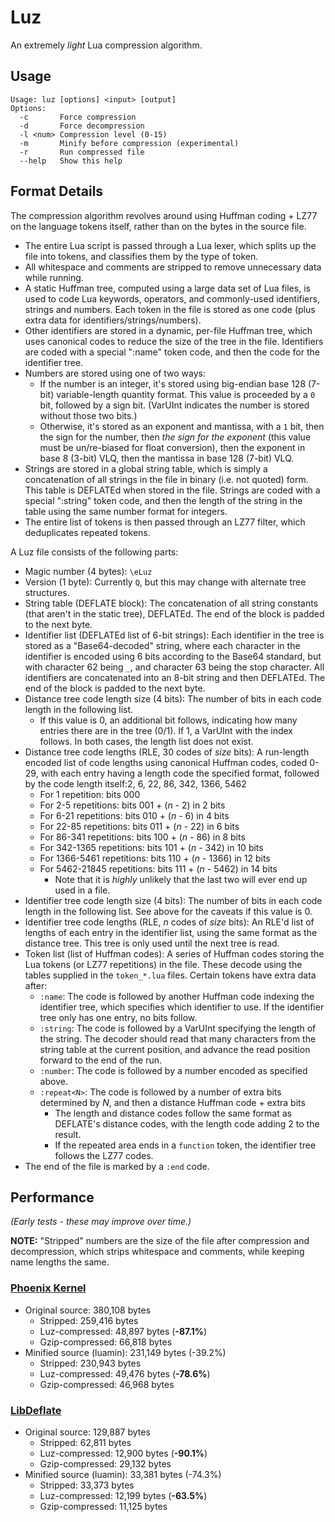 # Luz
An extremely *light* Lua compression algorithm.

## Usage
```
Usage: luz [options] <input> [output]
Options:
  -c       Force compression
  -d       Force decompression
  -l <num> Compression level (0-15)
  -m       Minify before compression (experimental)
  -r       Run compressed file
  --help   Show this help
```

## Format Details
The compression algorithm revolves around using Huffman coding + LZ77 on the language tokens itself, rather than on the bytes in the source file.

- The entire Lua script is passed through a Lua lexer, which splits up the file into tokens, and classifies them by the type of token.
- All whitespace and comments are stripped to remove unnecessary data while running.
- A static Huffman tree, computed using a large data set of Lua files, is used to code Lua keywords, operators, and commonly-used identifiers, strings and numbers. Each token in the file is stored as one code (plus extra data for identifiers/strings/numbers).
- Other identifiers are stored in a dynamic, per-file Huffman tree, which uses canonical codes to reduce the size of the tree in the file. Identifiers are coded with a special ":name" token code, and then the code for the identifier tree.
- Numbers are stored using one of two ways:
  - If the number is an integer, it's stored using big-endian base 128 (7-bit) variable-length quantity format. This value is proceeded by a `0` bit, followed by a sign bit. (VarUInt indicates the number is stored without those two bits.)
  - Otherwise, it's stored as an exponent and mantissa, with a `1` bit, then the sign for the number, then *the sign for the exponent* (this value must be un/re-biased for float conversion), then the exponent in base 8 (3-bit) VLQ, then the mantissa in base 128 (7-bit) VLQ.
- Strings are stored in a global string table, which is simply a concatenation of all strings in the file in binary (i.e. not quoted) form. This table is DEFLATEd when stored in the file. Strings are coded with a special ":string" token code, and then the length of the string in the table using the same number format for integers.
- The entire list of tokens is then passed through an LZ77 filter, which deduplicates repeated tokens.

A Luz file consists of the following parts:
- Magic number (4 bytes): `\eLuz`
- Version (1 byte): Currently `Q`, but this may change with alternate tree structures.
- String table (DEFLATE block): The concatenation of all string constants (that aren't in the static tree), DEFLATEd. The end of the block is padded to the next byte.
- Identifier list (DEFLATEd list of 6-bit strings): Each identifier in the tree is stored as a "Base64-decoded" string, where each character in the identifier is encoded using 6 bits according to the Base64 standard, but with character 62 being `_`, and character 63 being the stop character. All identifiers are concatenated into an 8-bit string and then DEFLATEd. The end of the block is padded to the next byte.
- Distance tree code length size (4 bits): The number of bits in each code length in the following list.
  - If this value is 0, an additional bit follows, indicating how many entries there are in the tree (0/1). If 1, a VarUInt with the index follows. In both cases, the length list does not exist.
- Distance tree code lengths (RLE, 30 codes of *size* bits): A run-length encoded list of code lengths using canonical Huffman codes, coded 0-29, with each entry having a length code the specified format, followed by the code length itself:2, 6, 22, 86, 342, 1366, 5462
  - For 1 repetition: bits 000
  - For 2-5 repetitions: bits 001 + (*n* - 2) in 2 bits
  - For 6-21 repetitions: bits 010 + (*n* - 6) in 4 bits
  - For 22-85 repetitions: bits 011 + (*n* - 22) in 6 bits
  - For 86-341 repetitions: bits 100 + (*n* - 86) in 8 bits
  - For 342-1365 repetitions: bits 101 + (*n* - 342) in 10 bits
  - For 1366-5461 repetitions: bits 110 + (*n* - 1366) in 12 bits
  - For 5462-21845 repetitions: bits 111 + (*n* - 5462) in 14 bits
    - Note that it is *highly* unlikely that the last two will ever end up used in a file.
- Identifier tree code length size (4 bits): The number of bits in each code length in the following list. See above for the caveats if this value is 0.
- Identifier tree code lengths (RLE, *n* codes of *size* bits): An RLE'd list of lengths of each entry in the identifier list, using the same format as the distance tree. This tree is only used until the next tree is read.
- Token list (list of Huffman codes): A series of Huffman codes storing the Lua tokens (or LZ77 repetitions) in the file. These decode using the tables supplied in the `token_*.lua` files. Certain tokens have extra data after:
  - `:name`: The code is followed by another Huffman code indexing the identifier tree, which specifies which identifier to use. If the identifier tree only has one entry, no bits follow.
  - `:string`: The code is followed by a VarUInt specifying the length of the string. The decoder should read that many characters from the string table at the current position, and advance the read position forward to the end of the run.
  - `:number`: The code is followed by a number encoded as specified above.
  - `:repeat<N>`: The code is followed by a number of extra bits determined by *N*, and then a distance Huffman code + extra bits
    - The length and distance codes follow the same format as DEFLATE's distance codes, with the length code adding 2 to the result.
    - If the repeated area ends in a `function` token, the identifier tree follows the LZ77 codes.
- The end of the file is marked by a `:end` code.

## Performance
*(Early tests - these may improve over time.)*

**NOTE:** "Stripped" numbers are the size of the file after compression and decompression, which strips whitespace and comments, while keeping name lengths the same.

### [Phoenix Kernel](https://phoenix.madefor.cc)
- Original source: 380,108 bytes
  - Stripped: 259,416 bytes
  - Luz-compressed: 48,897 bytes (**-87.1%**)
  - Gzip-compressed: 66,818 bytes
- Minified source (luamin): 231,149 bytes (-39.2%)
  - Stripped: 230,943 bytes
  - Luz-compressed: 49,476 bytes (**-78.6%**)
  - Gzip-compressed: 46,968 bytes

### [LibDeflate](https://github.com/SafeteeWow/LibDeflate)
- Original source: 129,887 bytes
  - Stripped: 62,811 bytes
  - Luz-compressed: 12,900 bytes (**-90.1%**)
  - Gzip-compressed: 29,132 bytes
- Minified source (luamin): 33,381 bytes (-74.3%)
  - Stripped: 33,373 bytes
  - Luz-compressed: 12,199 bytes (**-63.5%**)
  - Gzip-compressed: 11,125 bytes
